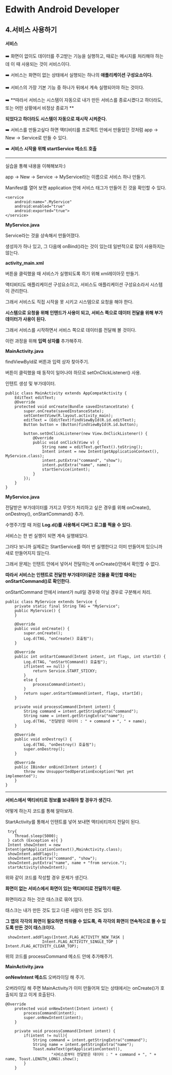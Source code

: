 # Edwith Android Developer 

## 4.서비스 사용하기

#### 서비스 

➡️ 화면이 없이도 데이터를 주고받는 기능을 실행하고, 때로는 메시지를 처리해야 하는데 이 때 사용되는 것이 서비스이다.

➡️ 서비스는 화면이 없는 상태에서 실행되는 하나의 **애플리케이션 구성요소이다.**

➡️ 서비스의 가장 기본 기능 중 하나가 뒤에서 계속 실행되어야 하는 것이다.

➡️ **따라서 서비스는 시스템이 자동으로 내가 만든 서비스를 종료시켰다고 하더라도, 또는 어떤 상황에서 비정상 종료가 **

**되었다고 하더라도 시스템이 자동으로 재시작 시켜준다.**

➡️ 서비스를 만들고싶다 하면 액티비티를 프로젝트 안에서 만들었던 것처럼 app -> New -> Service로 만들 수 있다.

➡️  **서비스 시작을 위해 startService 메소드 호출**

____________

실습을 통해 내용을 이해해보자:)

app -> New -> Service -> MyService라는 이름으로 서비스 하나 만들기.

Manifest를 열어 보면 application 안에 서비스 태그가 만들어 진 것을 확인할 수 있다.

```
<service
	android:name=".MyService"
    android:enabled="true"
    android:exported="true">
</service>
```

**MyService.java**

Service라는 것을 상속해서 만들어졌다.

생성자가 하나 있고, 그 다음에 onBind()라는 것이 있는데 일반적으로 많이 사용하지는 않는다.

**activity_main.xml**

버튼을 클릭했을 때 서비스가 실행되도록 하기 위해 xml레이아웃 만들기.

액티비티도 애플리케이션 구성요소이고, 서비스도 애플리케이션 구성요소라서 시스템이 관리한다.

그래서 서비스도 직접 시작을 못 시키고 시스템으로 요청을 해야 한다.

**시스템으로 요청을 위해 인텐드가 사용이 되고, 서비스 쪽으로 데이터 전달을 위해 부가데이터가 사용이 된다.**

그래서 서비스를 시작하면서 서비스 쪽으로 데이터를 전달해 볼 것이다.

이런 과정을 위해 **입력 상자를** 추가해주자.

**MainActivity.java**

findViewById로 버튼과 입력 상자 찾아주기.

버튼이 클릭했을 때 동작이 일어나야 하므로 setOnClickListener() 사용.

인텐트 생성 및 부가데이터.

```\
public class MainActivity extends AppCompatActivity {
    EditText editText;
    @Override
    protected void onCreate(Bundle savedInstanceState) {
        super.onCreate(savedInstanceState);
        setContentView(R.layout.activity_main);
        editText = (EditText)findViewById(R.id.editText);
        Button button = (Button)findViewById(R.id.button);

        button.setOnClickListener(new View.OnClickListener() {
            @Override
            public void onClick(View v) {
                String name = editText.getText().toString();
                Intent intent = new Intent(getApplicationContext(), MyService.class);
                intent.putExtra("command", "show");
                intent.putExtra("name", name);
                startService(intent);
            }
        });
    }
}
```

**MyService.java**

전달받은 부가데이터를 가지고 무엇가 처리하고 싶은 경우를 위해 onCreate(), onDestroy(), onStartCommand() 추가.

수명주기할 때 처럼 **Log.d()를 사용해서 디버그 로그를 찍을 수 있다.**

서비스는 한 번 실행이 되면 계속 실행돼있다.

그러다 보니까 실제로는 StartService를 여러 번 실행한다고 이미 만들어져 있으니까 새로 만들어지지 않는다.

그래서 문제는 인텐트 안에서 넣어서 전달하는게 onCreate()안에서 확인할 수 없다.

**따라서 서비스는 인텐트로 전달한 부가데이터같은 것들을 확인할 때에는 onStartCommand()로 확인한다.**

onStartCommand 안에서 intent가 null일 경우와 아닐 경우로 구분해서 처리.

```
public class MyService extends Service {
    private static final String TAG = "MyService";
    public MyService() {
    }

    @Override
    public void onCreate() {
        super.onCreate();
        Log.d(TAG, "onCreate() 호출됨");
    }

    @Override
    public int onStartCommand(Intent intent, int flags, int startId) {
        Log.d(TAG, "onStartCommand() 호출됨");
        if(intent == null) {
            return Service.START_STICKY;
        }
        else {
            processCommand(intent);
        }
        return super.onStartCommand(intent, flags, startId);
    }

    private void processCommand(Intent intent) {
        String command = intent.getStringExtra("command");
        String name = intent.getStringExtra("name");
        Log.d(TAG, "전달받은 데이터 : " + command + ", " + name);
    }

    @Override
    public void onDestroy() {
        Log.d(TAG, "onDestroy() 호출됨");
        super.onDestroy();
    }

    @Override
    public IBinder onBind(Intent intent) {
        throw new UnsupportedOperationException("Not yet implemented");
    }
}
```

__________

**서비스에서 액티비티로 정보를 보내줘야 할 경우가 생긴다.**

어떻게 하는지 코드를 통해 알아보자.

StartActivity를 통해서 인텐트를 넣어 보내면 액티비티까지 전달이 된다.

```
 try{
 	Thread.sleep(5000);
 } catch (Exception e){ }
 Intent showIntent = new Intent(getApplicationContext(),MainActivity.class);
 showIntent.addFlags();
 showIntent.putExtra("command", "show");
 showIntent.putExtra("name", name + "from service.");
 startActivity(showIntent);
```

위와 같이 코드를 작성할 경우 문제가 생긴다.

**화면이 없는 서비스에서 화면이 있는 액티비티로 전달하기 때문.**

화면이라고 하는 것은 태스크로 묶여 있다.

태스크는 내가 만든 것도 있고 다른 사람이 만든 것도 있다. 

**그 앱의 각각의 화면이 필요하면 띄워줄 수 있도록, 즉 각각의 화면이 연속적으로 뜰 수 있도록 만든 것이 태스크이다.**

```
 showIntent.addFlags(Intent.FLAG_ACTIVITY_NEW_TASK |
                Intent.FLAG_ACTIVITY_SINGLE_TOP | Intent.FLAG_ACTIVITY_CLEAR_TOP);
```

위의 코드를 processCommand 메소드 안에 추가해주기.

**MainActivity.java**

**onNewIntent 메소드** 오버라이딩 해 주기.

오버라이딩 해 주면 MainActivity가 이미 만들어져 있는 상태에서는 onCreate()가 호출되지 않고 이게 호출된다.

```
@Override
    protected void onNewIntent(Intent intent) {
        processCommand(intent);
        super.onNewIntent(intent);
    }

    private void processCommand(Intent intent) {
        if(intent != null){
            String command = intent.getStringExtra("command");
            String name = intent.getStringExtra("name");
            Toast.makeText(getApplicationContext(),
                    "서비스로부터 전달받은 데이터 : " + command + ", " + name, Toast.LENGTH_LONG).show();
        }
    }
```



